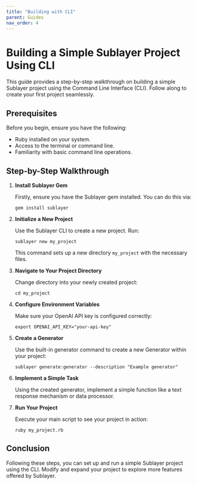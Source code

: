 ```yaml
---
title: "Building with CLI"
parent: Guides
nav_order: 4
---
```


# Building a Simple Sublayer Project Using CLI

This guide provides a step-by-step walkthrough on building a simple Sublayer project using the Command Line Interface (CLI). Follow along to create your first project seamlessly.

## Prerequisites

Before you begin, ensure you have the following:

- Ruby installed on your system.
- Access to the terminal or command line.
- Familiarity with basic command line operations.

## Step-by-Step Walkthrough

1. **Install Sublayer Gem**
   
   Firstly, ensure you have the Sublayer gem installed. You can do this via:
   
   ```shell
   gem install sublayer
   ```

2. **Initialize a New Project**

   Use the Sublayer CLI to create a new project. Run:
   
   ```shell
   sublayer new my_project
   ```

   This command sets up a new directory `my_project` with the necessary files.

3. **Navigate to Your Project Directory**

   Change directory into your newly created project:

   ```shell
   cd my_project
   ```

4. **Configure Environment Variables**

   Make sure your OpenAI API key is configured correctly:
   
   ```shell
   export OPENAI_API_KEY="your-api-key"
   ```

5. **Create a Generator**

   Use the built-in generator command to create a new Generator within your project:

   ```shell
   sublayer generate:generator --description "Example generator"
   ```

6. **Implement a Simple Task**

   Using the created generator, implement a simple function like a text response mechanism or data processor.

7. **Run Your Project**

   Execute your main script to see your project in action:

   ```shell
   ruby my_project.rb
   ```

## Conclusion

Following these steps, you can set up and run a simple Sublayer project using the CLI. Modify and expand your project to explore more features offered by Sublayer.